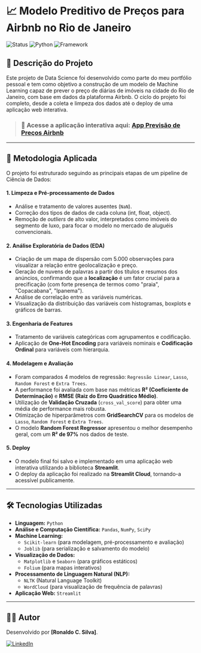 # 📈 Modelo Preditivo de Preços para Airbnb no Rio de Janeiro

![Status](https://img.shields.io/badge/status-conclu%C3%ADdo-brightgreen)
![Python](https://img.shields.io/badge/Python-3.9%2B-blue.svg)
![Framework](https://img.shields.io/badge/Framework-Streamlit-red)

## 📝 Descrição do Projeto

Este projeto de Data Science foi desenvolvido como parte do meu portfólio pessoal e tem como objetivo a construção de um modelo de Machine Learning capaz de prever o preço de diárias de imóveis na cidade do Rio de Janeiro, com base em dados da plataforma Airbnb. O ciclo do projeto foi completo, desde a coleta e limpeza dos dados até o deploy de uma aplicação web interativa.

> ### 🚀 Acesse a aplicação interativa aqui: [App Previsão de Preços Airbnb](https://app-previsao-precos-airbnb.streamlit.app/)

---

## 🎯 Metodologia Aplicada

O projeto foi estruturado seguindo as principais etapas de um pipeline de Ciência de Dados:

#### 1. Limpeza e Pré-processamento de Dados
* Análise e tratamento de valores ausentes (`NaN`).
* Correção dos tipos de dados de cada coluna (int, float, object).
* Remoção de *outliers* de alto valor, interpretados como imóveis do segmento de luxo, para focar o modelo no mercado de aluguéis convencionais.

#### 2. Análise Exploratória de Dados (EDA)
* Criação de um mapa de dispersão com 5.000 observações para visualizar a relação entre geolocalização e preço.
* Geração de nuvens de palavras a partir dos títulos e resumos dos anúncios, confirmando que a **localização** é um fator crucial para a precificação (com forte presença de termos como "praia", "Copacabana", "Ipanema").
* Análise de correlação entre as variáveis numéricas.
* Visualização da distribuição das variáveis com histogramas, boxplots e gráficos de barras.

#### 3. Engenharia de Features
* Tratamento de variáveis categóricas com agrupamentos e codificação.
* Aplicação de **One-Hot Encoding** para variáveis nominais e **Codificação Ordinal** para variáveis com hierarquia.

#### 4. Modelagem e Avaliação
* Foram comparados 4 modelos de regressão: `Regressão Linear`, `Lasso`, `Random Forest` e `Extra Trees`.
* A performance foi avaliada com base nas métricas **R² (Coeficiente de Determinação)** e **RMSE (Raiz do Erro Quadrático Médio)**.
* Utilização de **Validação Cruzada** (`cross_val_score`) para obter uma média de performance mais robusta.
* Otimização de hiperparâmetros com **GridSearchCV** para os modelos de `Lasso`, `Random Forest` e `Extra Trees`.
* O modelo **Random Forest Regressor** apresentou o melhor desempenho geral, com um **R² de 97%** nos dados de teste.

#### 5. Deploy
* O modelo final foi salvo e implementado em uma aplicação web interativa utilizando a biblioteca **Streamlit**.
* O deploy da aplicação foi realizado na **Streamlit Cloud**, tornando-a acessível publicamente.

---

## 🛠️ Tecnologias Utilizadas

* **Linguagem:** `Python`
* **Análise e Computação Científica:** `Pandas`, `NumPy`, `SciPy`
* **Machine Learning:**
    * `Scikit-learn` (para modelagem, pré-processamento e avaliação)
    * `Joblib` (para serialização e salvamento do modelo)
* **Visualização de Dados:**
    * `Matplotlib` e `Seaborn` (para gráficos estáticos)
    * `Folium` (para mapas interativos)
* **Processamento de Linguagem Natural (NLP):**
    * `NLTK` (Natural Language Toolkit)
    * `WordCloud` (para visualização de frequência de palavras)
* **Aplicação Web:** `Streamlit`

---
## 👨‍💻 Autor

Desenvolvido por **[Ronaldo C. Silva]**.

[![LinkedIn](https://img.shields.io/badge/linkedin-%230077B5.svg?style=for-the-badge&logo=linkedin&logoColor=white)]([linkedin.com/in/ronaldocsilva])
